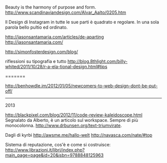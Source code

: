 Beauty is the harmony of purpose and form.
http://www.scandinaviandesign.com/Alvar_Aalto/0205.htm

Il Design di Instagram in tutte le sue parti è quadrato e regolare.
In una sola parola bello pultio ed ordinato.

http://jasonsantamaria.com/articles/de-aparting
http://jasonsantamaria.com/

http://simonfosterdesign.com/blog/

riflessioni su tipografia e tutto
http://blog.8thlight.com/billy-whited/2011/10/28/r-a-ela-tional-design.html#tips

=======

http://benhowdle.im/2012/01/05/newcomers-to-web-design-dont-be-put-off/

---

2013

http://blackpixel.com/blog/2012/11/code-review-kaleidoscope.html
Segnalato da Alberto, è un articolo sul workspace.
Sempre di più monocolonna.
http://www.drbunsen.org/text-triumvirate.

Dagli di kyrbi
http://awsme.me/hallo-welt
http://navasca.com/nate/#top

Sistema di reputazione, cos'è e come si costruisce:
http://www.librazioni.it/libri/index.php?main_page=page&id=20&isbn=9788848125963
